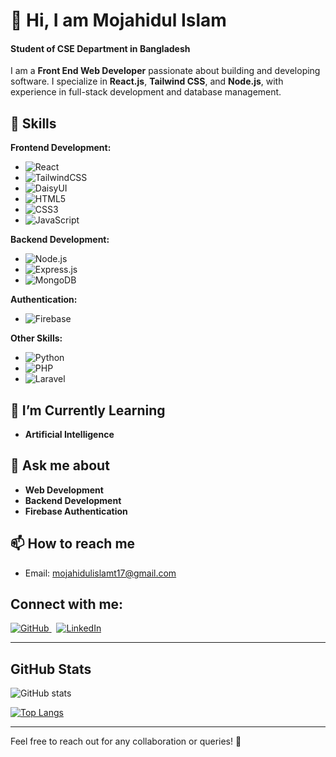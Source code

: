 # 👋 Hi, I am Mojahidul Islam  
#### Student of CSE Department in Bangladesh  

I am a **Front End Web Developer** passionate about building and developing software. I specialize in **React.js**, **Tailwind CSS**, and **Node.js**, with experience in full-stack development and database management.

## 🚀 Skills  

**Frontend Development:**  
- ![React](https://img.shields.io/badge/React.js-61DAFB?style=flat-square&logo=react&logoColor=black)  
- ![TailwindCSS](https://img.shields.io/badge/TailwindCSS-38BDF8?style=flat-square&logo=tailwind-css&logoColor=black)  
- ![DaisyUI](https://img.shields.io/badge/DaisyUI-51C8A2?style=flat-square&logo=daisyui&logoColor=black)  
- ![HTML5](https://img.shields.io/badge/HTML5-E34F26?style=flat-square&logo=html5&logoColor=white)  
- ![CSS3](https://img.shields.io/badge/CSS3-1572B6?style=flat-square&logo=css3&logoColor=white)  
- ![JavaScript](https://img.shields.io/badge/JavaScript-F7DF1E?style=flat-square&logo=javascript&logoColor=black)

**Backend Development:**  
- ![Node.js](https://img.shields.io/badge/Node.js-339933?style=flat-square&logo=node.js&logoColor=white)  
- ![Express.js](https://img.shields.io/badge/Express.js-000000?style=flat-square&logo=express&logoColor=white)  
- ![MongoDB](https://img.shields.io/badge/MongoDB-47A248?style=flat-square&logo=mongodb&logoColor=white)  

**Authentication:**  
- ![Firebase](https://img.shields.io/badge/Firebase-FFCA28?style=flat-square&logo=firebase&logoColor=black)  

**Other Skills:**  
- ![Python](https://img.shields.io/badge/Python-3776AB?style=flat-square&logo=python&logoColor=white)  
- ![PHP](https://img.shields.io/badge/PHP-777BB4?style=flat-square&logo=php&logoColor=white)  
- ![Laravel](https://img.shields.io/badge/Laravel-FF2D20?style=flat-square&logo=laravel&logoColor=white)

## 🌱 I’m Currently Learning  
- **Artificial Intelligence**  

## 💬 Ask me about  
- **Web Development**  
- **Backend Development**  
- **Firebase Authentication**

## 📫 How to reach me  
- Email: [mojahidulislamt17@gmail.com](mailto:mojahidulislamt17@gmail.com)  

## Connect with me:  
<p align="left">
  <a href="https://github.com/mojahid-t17">
    <img src="https://img.shields.io/badge/GitHub-181717?style=for-the-badge&logo=github&logoColor=white" alt="GitHub" />
  </a>
  &nbsp;
  <a href="https://www.linkedin.com/in/mojahidul-islam-541a29228/">
    <img src="https://img.shields.io/badge/LinkedIn-0A66C2?style=for-the-badge&logo=linkedin&logoColor=white" alt="LinkedIn" />
  </a>
</p>

---

## GitHub Stats  
![GitHub stats](https://github-readme-stats.vercel.app/api?username=mojahid-t17&show_icons=true&theme=radical)

[![Top Langs](https://github-readme-stats.vercel.app/api/top-langs/?username=mojahid-t17)](https://github.com/anuraghazra/github-readme-stats)

---

Feel free to reach out for any collaboration or queries! 🚀
